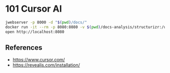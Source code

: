 # 101 Cursor AI

```bash
jwebserver -p 8000 -d "$(pwd)/docs/"
docker run -it --rm -p 8080:8080 -v $(pwd)/docs-analysis/structurizr:/usr/local/structurizr structurizr/lite
open http://localhost:8080
```

## References

- https://www.cursor.com/
- https://revealjs.com/installation/
